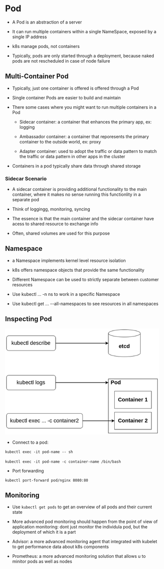 # Pod

- A Pod is an abstraction of a server

- It can run multiple containers within a single NameSpace, exposed by a single IP address

- k8s manage pods, not containers

- Typically, pods are only started through a deployment, because naked pods are not rescheduled in case of node failure


## Multi-Container Pod

- Typically, just one container is offered is offered through a Pod

- Single container Pods are easier to build and maintain

- There some cases where you might want to run multiple containers in a Pod

    - Sidecar container: a container that enhances the primary app, ex: logging

    - Ambassador container: a container that reporesents the primary container to the outside world, ex: proxy

    - Adapter container: used to adopt the traffic or data pattern to match the traffic or data pattern in other apps in the cluster

- Containers in a pod typically share data through shared storage

### Sidecar Scenario

- A sidecar container is providing additional functionality to the main container, where it makes no sense running this functionlity in a separate pod

- Think of loggingg, monitoring, syncing

- The essence is that the main container and the sidecar container have acess to shared resource to exchange info

- Often, shared volumes are used for this purpose


## Namespace

- a Namespace implements kernel level resource isolation

- k8s offers namespace objects that provide the same functionality

- Different Namespace can be used to strictly separate between customer resources

- Use kubectl ... -n ns to work in a specific Namespace

- Use kubectl get ... --all-namespaces to see resources in all namespaces

## Inspecting Pod

![](../assets/images/pod-inspecting.png)

- Connect to a pod:
```
kubectl exec -it pod-name -- sh

kubectl exec -it pod-name -c container-name /bin/bash

```

- Port forwarding
```
kubectl port-forward pod/nginx 8080:80
```

## Monitoring

- Use `kubectl get pods` to get an overview of all pods and their current state

- More advanced pod monitoring should happen from the point of view of application monitoring: dont just monitor the individula pod, but the deployment of which it is a part

- Advisor: a more advanced monitoring agent that integrated with kubelet to get performance data about k8s components

- Prometheus: a more advanced monitoring solution that allows u to minitor pods as well as nodes

